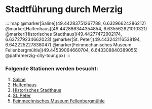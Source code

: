 # Stadtführung durch Merzig

::: map 
@marker[Saline](49.44283751267788, 6.63296624286212)
@marker[Halfenhaus](49.442886344354854, 6.635562621010321)
@marker[Historisches Stadthaus](49.44277472902174, 6.637279234662023)
@marker[St. Peter](49.443242116538194, 6.642225227838047)
@marker[Feinmechanisches Museum Fellenbergmühle](49.44539064660704, 6.643308840389055)
@path(merzig-city-tour.gpx)
:::

### Folgende Stationen werden besucht:
1. [Saline](sights/saline.md)
2. [Halfenhaus](sights/halfenhaus.md)
3. [Historisches Stadthaus](sights/historisches_stadthaus.md)
4. [St. Peter](sights/sankt_peter.md)
5. [Feinmechnisches Museum Fellenbergmühle](sights/feinmechanisches_museum_fellenbergmühle.md)

